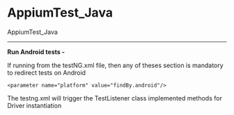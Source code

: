 # AppiumTest_Java
AppiumTest_Java


-----------------
**Run Android tests -** 

If running from the testNG.xml file, then any of theses section is mandatory to redirect tests on Android
```
<parameter name="platform" value="findBy.android"/>

```

The testng.xml will trigger the TestListener class implemented methods for Driver instantiation

